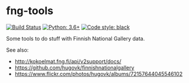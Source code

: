 fng-tools
=========

[![Build Status](https://travis-ci.org/hugovk/fng-tools.svg)](https://travis-ci.org/hugovk/fng-tools)
[![Python: 3.6+](https://img.shields.io/badge/python-3.6+-blue.svg)](https://www.python.org/downloads/)
[![Code style: black](https://img.shields.io/badge/code%20style-black-000000.svg)](https://github.com/ambv/black)

Some tools to do stuff with Finnish National Gallery data.

See also:

* http://kokoelmat.fng.fi/api/v2support/docs/
* https://github.com/hugovk/finnishnationalgallery
* https://www.flickr.com/photos/hugovk/albums/72157644045546102
